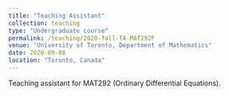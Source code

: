 ```yaml
---
title: "Teaching Assistant"
collection: teaching
type: "Undergraduate course"
permalink: /teaching/2020-fall-TA-MAT292F
venue: "University of Toronto, Department of Mathematics"
date: 2020-09-08
location: "Toronto, Canada"
---
```


Teaching assistant for MAT292 (Ordinary Differential Equations).
